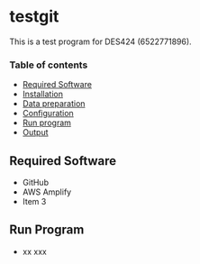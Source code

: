 # testgit
This is a test program for DES424 (6522771896).
### Table of contents
* [Required Software](#required-software)
* [Installation](#installation)
* [Data preparation](#data-preparation)
* [Configuration](#configuration)
* [Run program](#run-program)
* [Output](#output)
## Required Software
* GitHub
* AWS Amplify
* Item 3
## Run Program
* xx xxx
